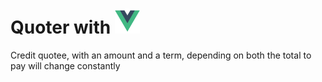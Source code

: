 # Quoter with <img src="https://github.com/devicons/devicon/blob/master/icons/vuejs/vuejs-original.svg" title="VueJs"  alt="VueJs" width="40" height="40"/>&nbsp;

Credit quotee, with an amount and a term, depending on both the total to pay will change constantly 
